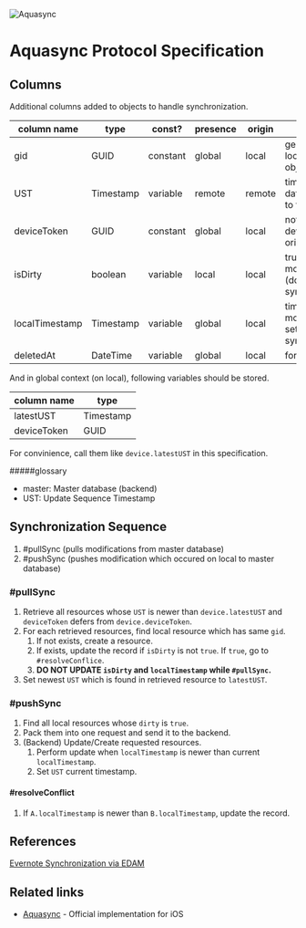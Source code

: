 ![Aquasync](https://dl.dropboxusercontent.com/u/7817937/_github/aquamarine/aquasync_logo.png)

Aquasync Protocol Specification
===

Columns
---

Additional columns added to objects to handle synchronization.

|column name   |type     |const?  |presence |origin |description|
|--------------|---------|--------|---------|-------|-----------|
|gid           |GUID     |constant|global   |local  |generated locally when object created|
|UST           |Timestamp|variable|remote   |remote |time when the data get merged to the master|
|deviceToken   |GUID     |constant|global   |local  |notate which device is the origin of the data|
|isDirty       |boolean  |variable|local    |local  |true when modified/created (do not set while synchronization)|
|localTimestamp|Timestamp|variable|global   |local  |time when last modified (do not set while synchronization)|
|deletedAt     |DateTime |variable|global   |local  |for soft deletion|

And in global context (on local), following variables should be stored.

|column name   |type     |
|--------------|---------|
|latestUST     |Timestamp|
|deviceToken   |GUID     |

For convinience, call them like `device.latestUST` in this specification.

#####glossary

- master: Master database (backend)
- UST: Update Sequence Timestamp

Synchronization Sequence
---

1. #pullSync (pulls modifications from master database)
2. #pushSync (pushes modification which occured on local to master database)

### \#pullSync

1. Retrieve all resources whose `UST` is newer than `device.latestUST` and `deviceToken` defers from `device.deviceToken`.
2. For each retrieved resources, find local resource which has same `gid`.
     1. If not exists, create a resource.
     2. If exists, update the record if `isDirty` is not `true`. If `true`, go to `#resolveConflice`.
     3. **DO NOT UPDATE `isDirty` and `localTimestamp` while `#pullSync`.**
3. Set newest `UST` which is found in retrieved resource to `latestUST`.

### \#pushSync

1. Find all local resources whose `dirty` is `true`.
2. Pack them into one request and send it to the backend.
3. (Backend) Update/Create requested resources.
     1. Perform update when `localTimestamp` is newer than current `localTimestamp`.
     2. Set `UST` current timestamp.

#### \#resolveConflict

1. If `A.localTimestamp` is newer than `B.localTimestamp`, update the record.

References
--

[Evernote Synchronization via EDAM](https://dev.evernote.com/media/pdf/edam-sync.pdf)

Related links
---

- [Aquasync](https://github.com/AQAquamarine/Aquasync) - Official implementation for iOS
